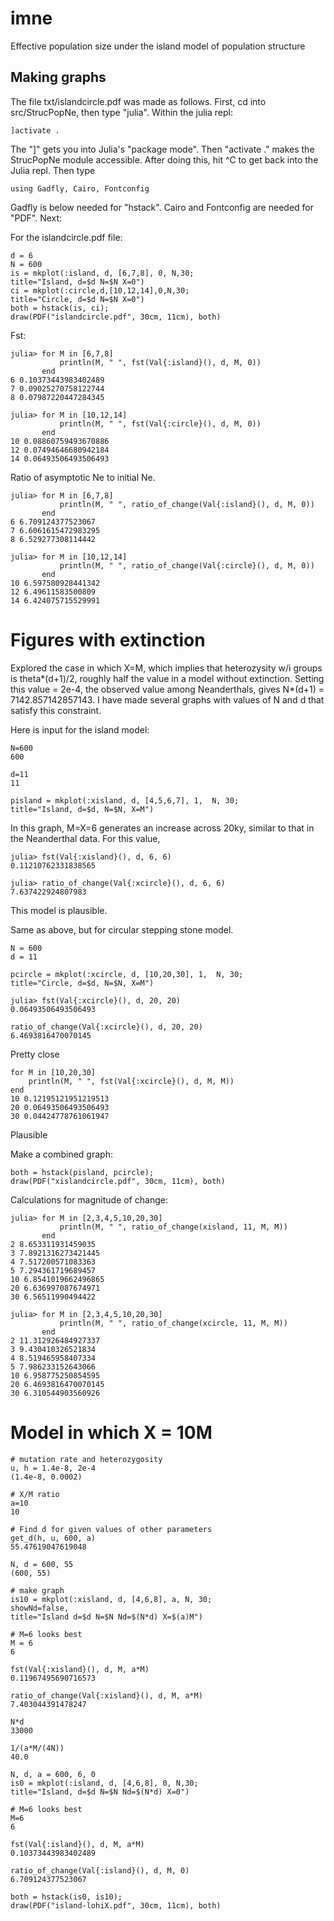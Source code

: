 # imne
Effective population size under the island model of population structure

## Making graphs

The file txt/islandcircle.pdf was made as follows. First, cd into
src/StrucPopNe, then type "julia". Within the julia repl:

    ]activate .

The "]" gets you into Julia's "package mode". Then "activate ." makes
the StrucPopNe module accessible. After doing this, hit ^C to get back
into the Julia repl. Then type

    using Gadfly, Cairo, Fontconfig

Gadfly is below needed for "hstack". Cairo and Fontconfig are needed
for "PDF". Next:

For the islandcircle.pdf file:

    d = 6
    N = 600
	is = mkplot(:island, d, [6,7,8], 0, N,30;
	title="Island, d=$d N=$N X=0")
	ci = mkplot(:circle,d,[10,12,14],0,N,30;
	title="Circle, d=$d N=$N X=0")
    both = hstack(is, ci);
    draw(PDF("islandcircle.pdf", 30cm, 11cm), both)

Fst:

    julia> for M in [6,7,8]
               println(M, " ", fst(Val{:island}(), d, M, 0))
           end
    6 0.10373443983402489
    7 0.09025270758122744
    8 0.07987220447284345

    julia> for M in [10,12,14]
               println(M, " ", fst(Val{:circle}(), d, M, 0))
           end
    10 0.08860759493670886
    12 0.07494646680942184
    14 0.06493506493506493

Ratio of asymptotic Ne to initial Ne.

    julia> for M in [6,7,8]
               println(M, " ", ratio_of_change(Val{:island}(), d, M, 0))
           end
    6 6.709124377523067
    7 6.6061615472983295
    8 6.529277308114442

    julia> for M in [10,12,14]
               println(M, " ", ratio_of_change(Val{:circle}(), d, M, 0))
           end
    10 6.597580928441342
    12 6.49611583500809
    14 6.424075715529991

# Figures with extinction

Explored the case in which X=M, which implies that heterozysity w/i
groups is theta*(d+1)/2, roughly half the value in a model without
extinction. Setting this value = 2e-4, the observed value among
Neanderthals, gives N*(d+1) = 7142.857142857143. I have made several
graphs with values of N and d that satisfy this constraint.

Here is input for the island model:

    N=600
    600

    d=11
    11

    pisland = mkplot(:xisland, d, [4,5,6,7], 1,  N, 30;
    title="Island, d=$d, N=$N, X=M")

In this graph, M=X=6 generates an increase across 20ky, similar to
that in the Neanderthal data. For this value, 

    julia> fst(Val{:xisland}(), d, 6, 6)
    0.11210762331838565

    julia> ratio_of_change(Val{:xcircle}(), d, 6, 6)
    7.637422924807983

This model is plausible.
	
Same as above, but for circular stepping stone model.

    N = 600
	d = 11

    pcircle = mkplot(:xcircle, d, [10,20,30], 1,  N, 30;
    title="Circle, d=$d, N=$N, X=M")

    julia> fst(Val{:xcircle}(), d, 20, 20)
    0.06493506493506493
	
	ratio_of_change(Val{:xcircle}(), d, 20, 20)
    6.4693816470070145

Pretty close

    for M in [10,20,30]
	    println(M, " ", fst(Val{:xcircle}(), d, M, M))
	end
    10 0.12195121951219513
    20 0.06493506493506493
    30 0.04424778761061947

Plausible


Make a combined graph:

    both = hstack(pisland, pcircle);
    draw(PDF("xislandcircle.pdf", 30cm, 11cm), both)

Calculations for magnitude of change:

    julia> for M in [2,3,4,5,10,20,30]
               println(M, " ", ratio_of_change(xisland, 11, M, M))
           end
    2 8.653311931459035
    3 7.8921316273421445
    4 7.517200571083363
    5 7.294361719689457
    10 6.8541019662496865
    20 6.636997087674971
    30 6.56511990494422

    julia> for M in [2,3,4,5,10,20,30]
               println(M, " ", ratio_of_change(xcircle, 11, M, M))
           end
    2 11.312926484927337
    3 9.430410326521834
    4 8.519465958407334
    5 7.986233152643066
    10 6.958775250854595
    20 6.4693816470070145
    30 6.310544903560926

# Model in which X = 10M

    # mutation rate and heterozygosity
    u, h = 1.4e-8, 2e-4
    (1.4e-8, 0.0002)

    # X/M ratio
    a=10
    10

    # Find d for given values of other parameters
    get_d(h, u, 600, a)
    55.47619047619048

    N, d = 600, 55
    (600, 55)

    # make graph
    is10 = mkplot(:xisland, d, [4,6,8], a, N, 30;
	showNd=false,
    title="Island d=$d N=$N Nd=$(N*d) X=$(a)M")

    # M=6 looks best
    M = 6
    6

    fst(Val{:xisland}(), d, M, a*M)
	0.11967495690716573

    ratio_of_change(Val{:xisland}(), d, M, a*M)
    7.403044391478247

    N*d
    33000

    1/(a*M/(4N))
    40.0

    N, d, a = 600, 6, 0
	is0 = mkplot(:island, d, [4,6,8], 0, N,30;
	title="Island, d=$d N=$N Nd=$(N*d) X=0")

    # M=6 looks best
	M=6
	6

    fst(Val{:island}(), d, M, a*M)
    0.10373443983402489

    ratio_of_change(Val{:island}(), d, M, 0)
    6.709124377523067

    both = hstack(is0, is10);
    draw(PDF("island-lohiX.pdf", 30cm, 11cm), both)

